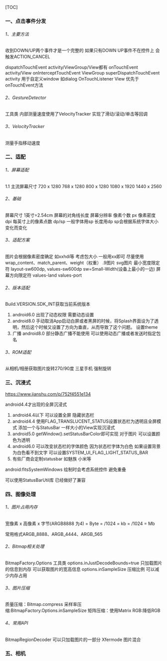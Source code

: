 
[TOC]



### 一、点击事件分发
###### 1、主要方法
收到DOWN/UP两个事件才是一个完整的
如果只有DOWN UP事件不在控件上 会触发ACTION_CANCEL

dispatchTouchEvent	activity/ViewGroup/View都有
onTouchEvent		activity/View
onInterceptTouchEvent	ViewGroup
superDispatchTouchEvent	activity 用于自定义window 如dialog
OnTouchListener		View 优先于onTouchEvent方法

###### 2、GestureDetector
工具类 内部测量速度使用了VelocityTracker
实现了滑动/滚动/单击等回调

###### 3、VelocityTracker
测量手指移动速度

### 二、适配
###### 1、屏幕适配
1.1 主流屏幕尺寸
720 x 1280
768 x 1280
800 x 1280
1080 x 1920
1440 x 2560

###### 2、基础
屏幕尺寸  1英寸=2.54cm   屏幕的对角线长度
屏幕分辨率	像素个数 px
像素密度	dpi 每英寸上的像素点数
dp/sp	一般字体用sp 长度用dp  sp会根据系统字体大小变化而变化

###### 3、适配方案
图片会根据像素密度确定 如xxhdi等 考虑包大小 一般用xx即可
尽量使用wrap_content、match_parent、weight（权重）
.9图片  svg图片
最小宽度限定符	layout-sw600dp, values-sw600dp  sw=Small-Width(设备上最小的一边)
屏幕方向限定符	values-land		values-port

###### 2、版本适配
Build.VERSION.SDK_INT获取当前系统版本

1. android6.0 出现了动态权限 需要动态设置
2. android8.0	手动取消App启动白屏或者黑屏的时候，将Splash界面设为了透明，然后这个时候又设置了方向为垂直，从而导致了这个问题。  设置theme
3. 广播 android8.0 部分静态广播不能使用 可以使用动态广播或者发送时指定包名

###### 3、ROM适配
从相机/相册获取图片旋转270/90度 三星手机  强制旋转

### 三、沉浸式
https://www.jianshu.com/p/752f4551e134

android4.4才出现的全屏沉浸式
1. android4.4以下 可以设置全屏 隐藏状态栏
2. android4.4 使用FLAG_TRANSLUCENT_STATUS设置状态栏为透明且全屏模式 添加一个与StatusBar 一样大小的View实现沉浸式
3. android5.0 getWindow().setStatusBarColor即可实现 对于图片 可以设置颜色为透明
4. android6.0 可以改变状态栏的字体颜色 因为状态栏字体为白色 如果设置背景为白色看不到文字 可以设置SYSTEM_UI_FLAG_LIGHT_STATUS_BAR
5. 有些厂商会定制statusbar 如魅族 小米等

android:fitsSystemWindows 绘制时会考虑系统控件 避免重叠

可以使用StatusBarUtil库 已经做好了兼容

### 四、图像处理
###### 1、图片占用内存
宽像素 x 高像素 x 字节(ARGB8888 为4) = Byte = /1024 = kb = /1024 = Mb

常用格式ARGB_8888、ARGB_4444、ARGB_565

###### 2、Bitmap相关处理
BitmapFactory.Options 工具类
options.inJustDecodeBounds=true 只加载图片的信息到内存 可以获取图片的宽高信息
options.inSampleSize 压缩比例 可以减少内存占用

###### 3、图片压缩
质量压缩：Bitmap.compress
采样率压缩:BitmapFactory.Options.inSampleSize
矩阵压缩：使用Matrix
RGB:降低RGB

###### 4、常用API
BitmapRegionDecoder 可以只加载图片的一部分
Xfermode			图片混合

### 五、相机

